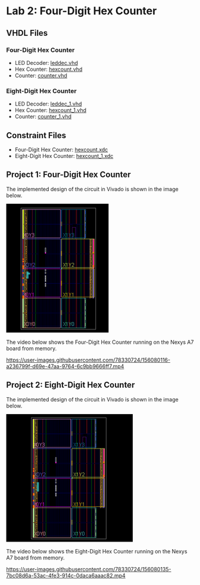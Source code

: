 # Lab 2: Four-Digit Hex Counter

## VHDL Files
### Four-Digit Hex Counter
* LED Decoder: [leddec.vhd](./leddec.vhd)
* Hex Counter: [hexcount.vhd](./hexcount.vhd)
* Counter: [counter.vhd](./counter.vhd)
### Eight-Digit Hex Counter
* LED Decoder: [leddec_1.vhd](./leddec_1.vhd)
* Hex Counter: [hexcount_1.vhd](./hexcount_1.vhd)
* Counter: [counter_1.vhd](./counter_1.vhd)
## Constraint Files
* Four-Digit Hex Counter: [hexcount.xdc](./hexcount.xdc)
* Eight-Digit Hex Counter: [hexcount_1.xdc](./hexcount.xdc)


## Project 1: Four-Digit Hex Counter
The implemented design of the circuit in Vivado is shown in the image below.

![This is an image](https://github.com/Arif12467/Digital-System-Design-AIA/blob/39185a4eeae6c6c0076c04d9b4cd3f5b4891fd6a/Assignment-4/implemented_design.png)


The video below shows the Four-Digit Hex Counter running on the Nexys A7 board from memory.

https://user-images.githubusercontent.com/78330724/156080116-a236799f-d69e-47aa-9764-6c9bb9666ff7.mp4


## Project 2: Eight-Digit Hex Counter
The implemented design of the circuit in Vivado is shown in the image below.

![This is an image](https://github.com/Arif12467/Digital-System-Design-AIA/blob/39185a4eeae6c6c0076c04d9b4cd3f5b4891fd6a/Assignment-4/implemented_design_1.png)

The video below shows the Eight-Digit Hex Counter running on the Nexys A7 board from memory.

https://user-images.githubusercontent.com/78330724/156080135-7bc08d6a-53ac-4fe3-914c-0daca6aaac82.mp4
